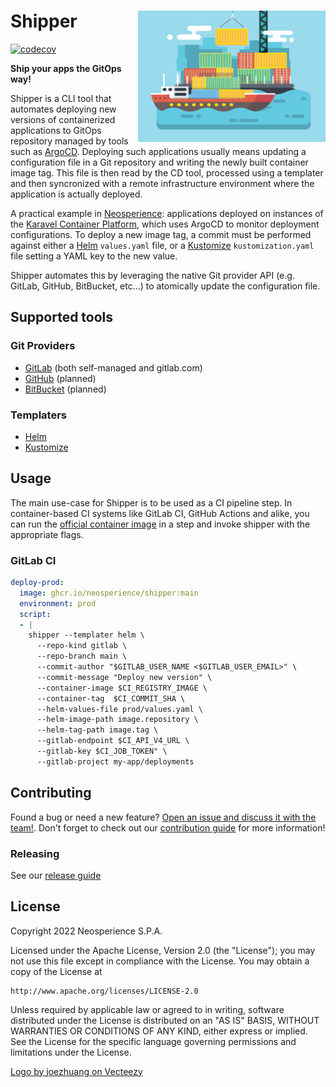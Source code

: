# Shipper <img align="right" width=300 src="logo.webp">

[![codecov](https://codecov.io/gh/Neosperience/shipper/branch/main/graph/badge.svg?token=DZMN03DYDR)](https://codecov.io/gh/Neosperience/shipper)

**Ship your apps the GitOps way!**

Shipper is a CLI tool that automates deploying new versions of containerized applications to GitOps repository managed by tools such as [ArgoCD]. Deploying such applications usually means updating a configuration file in a Git repository and writing the newly built container image tag. This file is then read by the CD tool, processed using a templater and then syncronized with a remote infrastructure environment where the application is actually deployed.

A practical example in [Neosperience]: applications deployed on instances of the [Karavel Container Platform], which uses ArgoCD to monitor deployment configurations. To deploy a new image tag, a commit must be performed against either a [Helm] `values.yaml` file, or a [Kustomize] `kustomization.yaml` file setting a YAML key to the new value.

Shipper automates this by leveraging the native Git provider API (e.g. GitLab, GitHub, BitBucket, etc...) to atomically update the configuration file.

## Supported tools

### Git Providers

- [GitLab] (both self-managed and gitlab.com)
- [GitHub] (planned)
- [BitBucket] (planned)

### Templaters

- [Helm]
- [Kustomize]

## Usage

The main use-case for Shipper is to be used as a CI pipeline step. In container-based CI systems like GitLab CI, GitHub Actions and alike, you can run the [official container image](https://github.com/Neosperience/shipper/pkgs/container/shipper) in a step and invoke shipper with the appropriate flags.

### GitLab CI

```yaml
deploy-prod:
  image: ghcr.io/neosperience/shipper:main
  environment: prod
  script:
  - |
    shipper --templater helm \
      --repo-kind gitlab \
      --repo-branch main \
      --commit-author "$GITLAB_USER_NAME <$GITLAB_USER_EMAIL>" \
      --commit-message "Deploy new version" \
      --container-image $CI_REGISTRY_IMAGE \
      --container-tag  $CI_COMMIT_SHA \
      --helm-values-file prod/values.yaml \
      --helm-image-path image.repository \
      --helm-tag-path image.tag \
      --gitlab-endpoint $CI_API_V4_URL \
      --gitlab-key $CI_JOB_TOKEN" \
      --gitlab-project my-app/deployments
```

## Contributing

Found a bug or need a new feature? [Open an issue and discuss it with the team!](https://github.com/Neosperience/shipper/issues/new). Don't forget to check out our [contribution guide](CONTRIBUTING.md) for more information!

### Releasing

See our [release guide](RELEASE.md)

## License

Copyright 2022 Neosperience S.P.A.

Licensed under the Apache License, Version 2.0 (the "License");
you may not use this file except in compliance with the License.
You may obtain a copy of the License at

    http://www.apache.org/licenses/LICENSE-2.0

Unless required by applicable law or agreed to in writing, software
distributed under the License is distributed on an "AS IS" BASIS,
WITHOUT WARRANTIES OR CONDITIONS OF ANY KIND, either express or implied.
See the License for the specific language governing permissions and
limitations under the License.

<a href="https://www.vecteezy.com/free-vector/ship">Logo by joezhuang on Vecteezy</a>

[Neosperience]: https://neosperience.com
[ArgoCD]: https://argoproj.github.io/cd
[Karavel Container Platform]: https://platform.karavel.io
[Helm]: https://helm.sh
[Kustomize]: https://kustomize.io
[GitLab]: https://gitlab.com
[GitHub]: https://github.com
[BitBucket]: https://bitbucket.com
[Golang]: https://go.dev
[SemVer]: https://semver.org/
